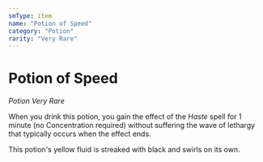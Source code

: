 ```yaml
---
smType: item
name: "Potion of Speed"
category: "Potion"
rarity: "Very Rare"
---
```


# Potion of Speed
*Potion Very Rare*

When you drink this potion, you gain the effect of the *Haste* spell for 1 minute (no Concentration required) without suffering the wave of lethargy that typically occurs when the effect ends.

This potion's yellow fluid is streaked with black and swirls on its own.
